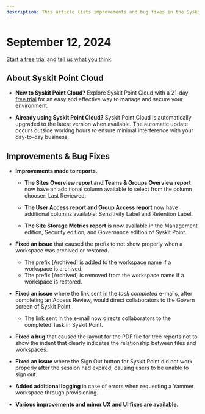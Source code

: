 ```yaml
---
description: This article lists improvements and bug fixes in the Syskit Point Cloud version 2024.4.61.2
---
```


# September 12, 2024

[Start a free trial](https://www.syskit.com/products/point/free-trial/) and [tell us what you think](https://www.syskit.com/company/contact-us/).

## About Syskit Point Cloud

* **New to Syskit Point Cloud?** Explore Syskit Point Cloud with a 21-day [free trial](https://www.syskit.com/products/point/free-trial/) for an easy and effective way to manage and secure your environment.

* **Already using Syskit Point Cloud?** Syskit Point Cloud is automatically upgraded to the latest version when available. The automatic update occurs outside working hours to ensure minimal interference with your day-to-day business.

## Improvements & Bug Fixes

* **Improvements made to reports.**

  * **The Sites Overview report and Teams & Groups Overview report** now have an additional column available to select from the column chooser: Last Reviewed.  

  * **The User Access report and Group Access report** now have additional columns available: Sensitivity Label and Retention Label. 

  * **The Site Storage Metrics report** is now available in the Management edition, Security edition, and Governance edition of Syskit Point.


* **Fixed an issue** that caused the prefix to not show properly when a workspace was archived or restored. 
  * The prefix [Archived] is added to the workspace name if a workspace is archived.
  * The prefix [Archived] is removed from the workspace name if a workspace is restored.  

* **Fixed an issue** where the link sent in the *task completed* e-mails, after completing an Access Review, would direct collaborators to the Govern screen of Syskit Point.
  * The link sent in the e-mail now directs collaborators to the completed Task in Syskit Point. 

* **Fixed a bug** that caused the layout for the PDF file for tree reports not to show the indent that clearly indicates the relationship between files and workspaces. 


* **Fixed an issue** where the Sign Out button for Syskit Point did not work properly after the session had expired, causing users to be unable to sign out. 


* **Added additional logging** in case of errors when requesting a Yammer workspace through provisioning.


* **Various improvements and minor UX and UI fixes are available**.